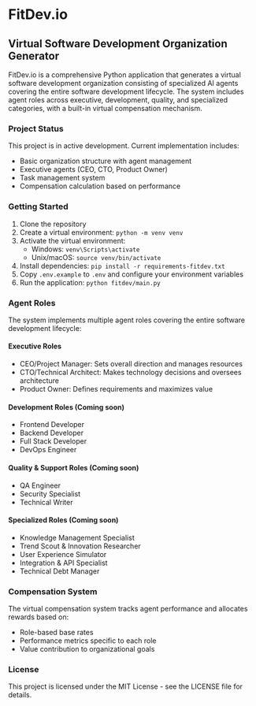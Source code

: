 # FitDev.io

## Virtual Software Development Organization Generator

FitDev.io is a comprehensive Python application that generates a virtual software development organization consisting of specialized AI agents covering the entire software development lifecycle. The system includes agent roles across executive, development, quality, and specialized categories, with a built-in virtual compensation mechanism.

### Project Status

This project is in active development. Current implementation includes:

- Basic organization structure with agent management
- Executive agents (CEO, CTO, Product Owner)
- Task management system
- Compensation calculation based on performance

### Getting Started

1. Clone the repository
2. Create a virtual environment: `python -m venv venv`
3. Activate the virtual environment:
   - Windows: `venv\Scripts\activate`
   - Unix/macOS: `source venv/bin/activate`
4. Install dependencies: `pip install -r requirements-fitdev.txt`
5. Copy `.env.example` to `.env` and configure your environment variables
6. Run the application: `python fitdev/main.py`

### Agent Roles

The system implements multiple agent roles covering the entire software development lifecycle:

#### Executive Roles
- CEO/Project Manager: Sets overall direction and manages resources
- CTO/Technical Architect: Makes technology decisions and oversees architecture
- Product Owner: Defines requirements and maximizes value

#### Development Roles (Coming soon)
- Frontend Developer
- Backend Developer
- Full Stack Developer
- DevOps Engineer

#### Quality & Support Roles (Coming soon)
- QA Engineer
- Security Specialist
- Technical Writer

#### Specialized Roles (Coming soon)
- Knowledge Management Specialist
- Trend Scout & Innovation Researcher
- User Experience Simulator
- Integration & API Specialist
- Technical Debt Manager

### Compensation System

The virtual compensation system tracks agent performance and allocates rewards based on:
- Role-based base rates
- Performance metrics specific to each role
- Value contribution to organizational goals

### License

This project is licensed under the MIT License - see the LICENSE file for details.